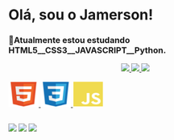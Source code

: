 
 # Olá, sou o Jamerson!

### 🌱Atualmente estou estudando HTML5__CSS3__JAVASCRIPT__Python.

<div align="center">
  <a href="https://github.com/JAMERSONN">
  <img height="140px" src="https://github-readme-stats.vercel.app/api?username=JAMERSONN&show_icons=true&theme=tokyonight&include_all_commits=true&count_private=true"/>
  <img height="140px" src="https://github-readme-stats.vercel.app/api/top-langs/?username=JAMERSONN&layout=compact&langs_count=7&theme=tokyonight"/>
  <img src="https://cdn.jsdelivr.net/gh/devicons/devicon@latest/icons/python/python-original.svg" />
          
</div>
 <div style="d-flex justify-content-around""><br>
  <img d-flex justify-content-around"" alt="jamerson-HTML" height="50" width="60" src="https://raw.githubusercontent.com/devicons/devicon/master/icons/html5/html5-original.svg">
  <img d-flex justify-content-around"" alt="jamerson-CSS" height="50" width="60" src="https://raw.githubusercontent.com/devicons/devicon/master/icons/css3/css3-original.svg">
  <img d-flex justify-content-around"" alt="jamerson-Js" height="50" width="60" src="https://raw.githubusercontent.com/devicons/devicon/master/icons/javascript/javascript-plain.svg">
  
          
</div>

##

<div>
   <a href="https://instagram.com/jamersonnsantoss" target="_blank"><img src="https://img.shields.io/badge/-Instagram-%23E4405F?style=for-the-badge&logo=instagram&logoColor=white" target="_blank"></a>
  <a href = "mailto:jamersonfm18@gmail.com"><img src="https://img.shields.io/badge/-Gmail-%23333?style=for-the-badge&logo=gmail&logoColor=white" target="_blank"></a>
 <a href = "https://t.me/Jamersonsantos55"><img src="https://img.shields.io/badge/Telegram-2CA5E0?style=for-the-badge&logo=telegram&logoColor=white"></a>
 </div>
